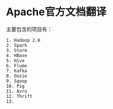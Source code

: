 # Apache官方文档翻译

主要包含的项目有：

    1. Hadoop 2.6
    2. Spark
    3. Storm
    4. HBase
    5. Hive
    6. Flume
    7. Kafka
    8. Oozie
    9. Sqoop
    10. Pig
    11. Avro
    12. Thrift
    13. 
